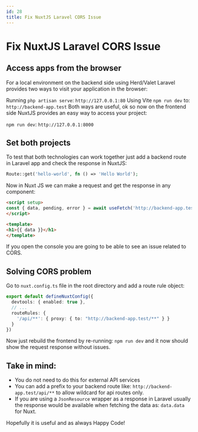 ```yaml
---
id: 28
title: Fix NuxtJS Laravel CORS Issue
---
```


# Fix NuxtJS Laravel CORS Issue

## Access apps from the browser

For a local environment on the backend side using Herd/Valet Laravel provides two ways to visit your application in the browser:

Running `php artisan serve`: `http://127.0.0.1:80`
Using Vite `npm run dev` to: `http://backend-app.test`
Both ways are useful, ok so now on the frontend side NuxtJS provides an easy way to access your project:

`npm run dev`: `http://127.0.0.1:8000`

## Set both projects
To test that both technologies can work together just add a backend route in Laravel app and check the response in NuxtJS:

```php
Route::get('hello-world', fn () => 'Hello World');
```

Now in Nuxt JS we can make a request and get the response in any component:

```html
<script setup>
const { data, pending, error } = await useFetch('http://backend-app.test/hello-world');
</script>

<template>
<h1>{{ data }}</h1>
</template>
```

If you open the console you are going to be able to see an issue related to CORS.

## Solving CORS problem

Go to `nuxt.config.ts` file in the root directory and add a route rule object:

```typescript
export default defineNuxtConfig({
  devtools: { enabled: true },
  // ...
  routeRules: {
    '/api/**': { proxy: { to: "http://backend-app.test/**" } }
  }
})
```

Now just rebuild the frontend by re-running: `npm run dev` and it now should show the request response without issues.

## Take in mind:

- You do not need to do this for external API services
- You can add a prefix to your backend route like: `http://backend-app.test/api/**` to allow wildcard for api routes only.
- If you are using a `JsonResource` wrapper as a response in Laravel usually the response would be available when fetching the data as: `data.data` for Nuxt.

Hopefully it is useful and as always Happy Code!